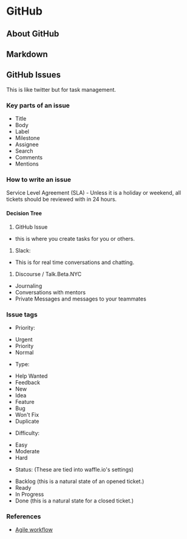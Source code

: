 # GitHub

## About GitHub

## Markdown

## GitHub Issues
This is like twitter but for task management. 

### Key parts of an issue

* Title
* Body
* Label 
* Milestone
* Assignee
* Search
* Comments 
* Mentions 

### How to write an issue 

Service Level Agreement (SLA) - Unless it is a holiday or weekend, all tickets should be reviewed with in 24 hours.

#### Decision Tree

1. GitHub Issue
- this is where you create tasks for you or others.
1. Slack: 
- This is for real time conversations and chatting.
1. Discourse / Talk.Beta.NYC
- Journaling 
- Conversations with mentors
- Private Messages and messages to your teammates

### Issue tags

* Priority:
 - Urgent
 - Priority
 - Normal

* Type:
 - Help Wanted 
 - Feedback
 - New
 - Idea
 - Feature
 - Bug
 - Won't Fix
 - Duplicate

* Difficulty:
 - Easy
 - Moderate
 - Hard

* Status: (These are tied into waffle.io's settings)
 - Backlog (this is a natural state of an opened ticket.)
 - Ready
 - In Progress
 - Done (this is a natural state for a closed ticket.)


### References 

  - [Agile workflow](http://www.allaboutagile.com/what-is-agile-10-key-principles/)
